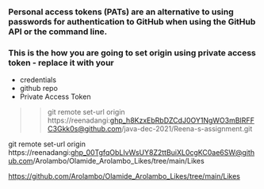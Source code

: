 
### Personal access tokens (PATs) are an alternative to using passwords for authentication to GitHub when using the GitHub API or the command line.

### This is the how you are going to set origin using private access token - replace it with your 
- credentials
- github repo
- Private Access Token   
>>git remote set-url origin https://reenadangi: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@github.com/java-dec-2021/Reena-s-assignment.git





git remote set-url origin https://reenadangi: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@github.com/Arolambo/Olamide_Arolambo_Likes/tree/main/Likes


https://github.com/Arolambo/Olamide_Arolambo_Likes/tree/main/Likes
